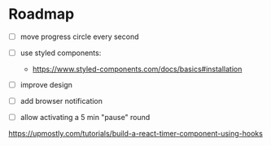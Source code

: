 # Roadmap
- [ ] move progress circle every second
- [ ] use styled components:
  - https://www.styled-components.com/docs/basics#installation
- [ ] improve design
- [ ] add browser notification
- [ ] allow activating a 5 min "pause" round


https://upmostly.com/tutorials/build-a-react-timer-component-using-hooks